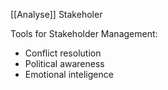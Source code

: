[[Analyse]] Stakeholer

Tools for Stakeholder Management:
- Conflict resolution
- Political awareness
- Emotional inteligence